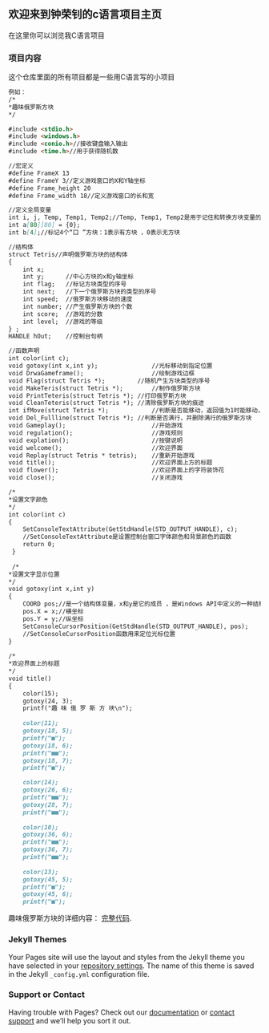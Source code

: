 ## 欢迎来到钟荣钊的c语言项目主页

在这里你可以浏览我C语言项目

### 项目内容

这个仓库里面的所有项目都是一些用C语言写的小项目

```markdown
例如：
/*
*趣味俄罗斯方块
*/

#include <stdio.h>
#include <windows.h>
#include <conio.h>//接收键盘输入输出
#include <time.h>//用于获得随机数

//宏定义 
#define FrameX 13
#define FrameY 3//定义游戏窗口的X和Y轴坐标
#define Frame_height 20
#define Frame_width 18//定义游戏窗口的长和宽

//定义全局变量
int i, j, Temp, Temp1, Temp2;//Temp, Temp1, Temp2是用于记住和转换方块变量的值
int a[80][80] = {0};
int b[4];//标记4个“口 ”方块：1表示有方块 ，0表示无方块

//结构体
struct Tetris//声明俄罗斯方块的结构体 
{
	int x;			
	int y;		//中心方块的x和y轴坐标	
	int flag;	//标记方块类型的序号 
	int next;	//下一个俄罗斯方块的类型的序号 
	int speed;	//俄罗斯方块移动的速度 
	int number;	//产生俄罗斯方块的个数 
	int score;	//游戏的分数 
	int level;  //游戏的等级 
} ;
HANDLE hOut;	//控制台句柄 

//函数声明
int color(int c);						
void gotoxy(int x,int y);				//光标移动到指定位置 
void DrwaGameframe();					//绘制游戏边框 
void Flag(struct Tetris *);			//随机产生方块类型的序号 
void MakeTeris(struct Tetris *);		//制作俄罗斯方块 
void PrintTeteris(struct Tetris *);	//打印俄罗斯方块 
void CleanTeteris(struct Tetris *);	//清除俄罗斯方块的痕迹 
int ifMove(struct Tetris *);			//判断是否能移动，返回值为1时能移动，否则不能移动 
void Del_Fullline(struct Tetris *);	//判断是否满行，并删除满行的俄罗斯方块 
void Gameplay();						//开始游戏 
void regulation();						//游戏规则 
void explation();						//按键说明 
void welcome();							//欢迎界面 
void Replay(struct Tetris * tetris);	//重新开始游戏 
void title();							//欢迎界面上方的标题 
void flower();							//欢迎界面上的字符装饰花 
void close();							//关闭游戏

/* 
*设置文字颜色
*/ 
int color(int c) 
{
	SetConsoleTextAttribute(GetStdHandle(STD_OUTPUT_HANDLE), c); 
	//SetConsoleTextAttribute是设置控制台窗口字体颜色和背景颜色的函数 
	return 0;
 } 
 
 /* 
*设置文字显示位置
*/ 
void gotoxy(int x,int y)
{
	COORD pos;//是一个结构体变量，x和y是它的成员 ，是Windows API中定义的一种结构，表示一个字符在控制台屏幕上的坐标 
	pos.X = x;//横坐标 
	pos.Y = y;//纵坐标 
	SetConsoleCursorPosition(GetStdHandle(STD_OUTPUT_HANDLE), pos);
	//SetConsoleCursorPosition函数用来定位光标位置 
}
 
/* 
*欢迎界面上的标题
*/
void title()
{
	color(15);
	gotoxy(24, 3);
	printf("趣 味 俄 罗 斯 方 块\n"); 
	
	color(11);
	gotoxy(18, 5); 
	printf("■");
	gotoxy(18, 6);
	printf("■■");
	gotoxy(18, 7);
	printf("■");

	color(14);
	gotoxy(26, 6); 
	printf("■■");
	gotoxy(28, 7);
	printf("■■");
	
	color(10);
	gotoxy(36, 6);
	printf("■■");
	gotoxy(36, 7);
	printf("■■");
	
	color(13);
	gotoxy(45, 5);
	printf("■");
	gotoxy(45, 6);
	printf("■");
```

趣味俄罗斯方块的详细内容： [完整代码](https://github.com/zhongrongzhao/The-C-language-project/blob/master/趣味俄罗斯方块.c).

### Jekyll Themes

Your Pages site will use the layout and styles from the Jekyll theme you have selected in your [repository settings](https://github.com/zhongrongzhao/The-C-language-project/settings). The name of this theme is saved in the Jekyll `_config.yml` configuration file.

### Support or Contact

Having trouble with Pages? Check out our [documentation](https://help.github.com/categories/github-pages-basics/) or [contact support](https://github.com/contact) and we’ll help you sort it out.
